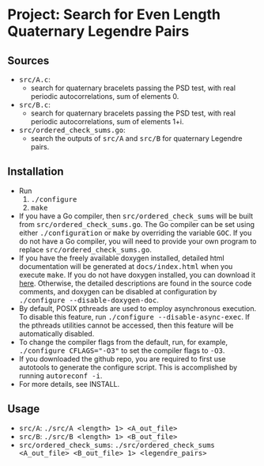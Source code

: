 # Project: Search for Even Length Quaternary Legendre Pairs

## Sources

- <tt>src/A.c</tt>:
	- search for quaternary bracelets passing the PSD test, with real periodic
	 autocorrelations, sum of elements 0.
- <tt>src/B.c</tt>:
	- search for quaternary bracelets passing the PSD test, with real periodic
   autocorrelations, sum of elements 1+i.
- <tt>src/ordered_check_sums.go</tt>:
	- search the outputs of <tt>src/A</tt> and <tt>src/B</tt> for quaternary 
      Legendre pairs.

## Installation

- Run
	1. <tt>./configure</tt>
	2. <tt>make</tt>
- If you have a Go compiler, then <tt>src/ordered_check_sums</tt> will be built
  from <tt>src/ordered_check_sums.go</tt>. The Go compiler can be set using either
  <tt>./configuration</tt> or <tt>make</tt> by overriding the variable 
  <tt>GOC</tt>. If you do not have a Go compiler, you will need to provide your 
  own program to replace <tt>src/ordered_check_sums.go</tt>.
- If you have the freely available doxygen installed, detailed html
  documentation will be generated at <tt>docs/index.html</tt> when you execute 
  <tt>make</tt>. If you do not have doxygen installed, you can download it 
  [here](https://www.doxygen.nl/). Otherwise, the detailed descriptions are found 
  in the source code comments, and doxygen can be disabled at configuration by 
  <tt>./configure --disable-doxygen-doc</tt>.
- By default, POSIX pthreads are used to employ asynchronous execution. To disable 
  this feature, run <tt>./configure --disable-async-exec</tt>. If the pthreads 
  utilities cannot be accessed, then this feature will be automatically disabled.
- To change the compiler flags from the default, run, for example,
  <tt>./configure CFLAGS="-O3"</tt> to set the compiler flags to <tt>-O3</tt>.
- If you downloaded the github repo, you are required to first use autotools
  to generate the configure script. This is accomplished by running
  <tt>autoreconf -i</tt>.
- For more details, see INSTALL.

## Usage

- <tt>src/A</tt>:
    <tt>./src/A \<length\> 1\> \<A_out_file\></tt>
- <tt>src/B</tt>: 
    <tt>./src/B \<length\> 1\> \<B_out_file\></tt>
- <tt>src/ordered_check_sums</tt>: 
    <tt>./src/ordered_check_sums \<A_out_file\> \<B_out_file\> 1\> 
    \<legendre_pairs\></tt>


